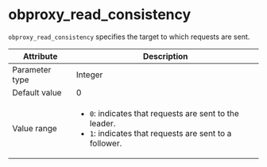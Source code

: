 # obproxy_read_consistency

`obproxy_read_consistency` specifies the target to which requests are sent.

| Attribute | Description |
|----------|---------|
| Parameter type | Integer |
| Default value | 0 |
| Value range | <ul><li>`0`: indicates that requests are sent to the leader.</li><li>`1`: indicates that requests are sent to a follower.</li></ul> |
